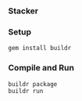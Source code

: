 ### Stacker

### Setup

    gem install buildr

### Compile and Run

    buildr package
    buildr run
